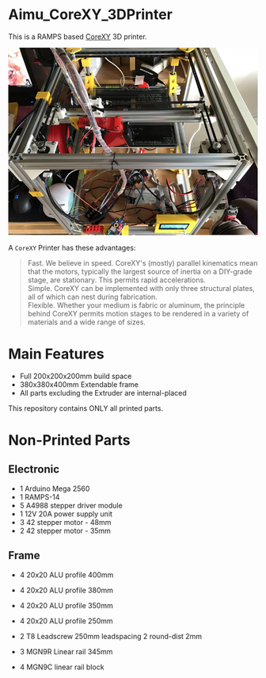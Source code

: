 # Aimu_CoreXY_3DPrinter

This is a RAMPS based [CoreXY](http://www.corexy.com/theory.html) 3D printer.  

![CoreXY](https://github.com/KanameAimu/Aimu_CoreXY_3DPrinter/raw/master/doc/IMG_1511.jpg) 

A `CoreXY` Printer has these advantages:  
> Fast. We believe in speed. CoreXY's (mostly) parallel kinematics mean that the motors, typically the largest source of inertia on a DIY-grade stage, are stationary. This permits rapid accelerations.  
> Simple. CoreXY can be implemented with only three structural plates, all of which can nest during fabrication.  
> Flexible. Whether your medium is fabric or aluminum, the principle behind CoreXY permits motion stages to be rendered in a variety of materials and a wide range of sizes.  

Main Features
=========================
* Full 200x200x200mm build space
* 380x380x400mm Extendable frame
* All parts excluding the Extruder are internal-placed

This repository contains ONLY all printed parts.

Non-Printed Parts
=========================

Electronic
-------------------------
* 1  Arduino Mega 2560
* 1  RAMPS-14
* 5  A4988 stepper driver module
* 1  12V 20A power supply unit
* 3  42 stepper motor - 48mm
* 2  42 stepper motor - 35mm

Frame
-------------------------
* 4  20x20 ALU profile 400mm
* 4  20x20 ALU profile 380mm
* 4  20x20 ALU profile 350mm
* 4  20x20 ALU profile 250mm

* 2  T8 Leadscrew 250mm leadspacing 2 round-dist 2mm
* 3  MGN9R Linear rail 345mm
* 4  MGN9C linear rail block

